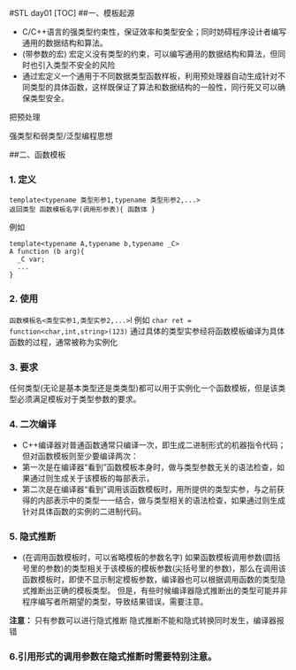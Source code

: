 
#STL day01
[TOC]
##一、模板起源
- C/C++语言的强类型约束性，保证效率和类型安全；同时妨碍程序设计者编写通用的数据结构和算法。
- (带参数的宏) 宏定义没有类型的约束，可以编写通用的数据结构和算法，但同时也引入类型不安全的风险
- 通过宏定义一个通用于不同数据类型函数样板，利用预处理器自动生成针对不同类型的具体函数，这样既保证了算法和数据结构的一般性，同行死又可以确保类型安全。

把预处理

强类型和弱类型/泛型编程思想

##二、函数模板
### 1. 定义
```
template<typename 类型形参1,typename 类型形参2,...>
返回类型 函数模板名字(调用形参表){ 函数体 }
```
例如
```language
template<typename A,typename b,typename _C>
A function (b arg){
  _C var;
  ...
}
```

### 2. 使用
`函数模板名<类型实参1,类型实参2,...>`l
例如
`char ret = function<char,int,string>(123)`
通过具体的类型实参经将函数模板编译为具体函数的过程，通常被称为实例化

### 3. 要求
任何类型(无论是基本类型还是类类型)都可以用于实例化一个函数模板，但是该类型必须满足模板对于类型参数的要求。

### 4. 二次编译
-  C++编译器对普通函数通常只编译一次，即生成二进制形式的机器指令代码；
但对函数模板则至少要编译两次：
- 第一次是在编译器“看到”函数模板本身时，做与类型参数无关的语法检查，如果通过则生成关于该模板的每部表示，
- 第二次是在编译器“看到”调用该函数模板时，用所提供的类型实参，与之前获得的内部表示中的类型一一结合，做与类型相关的语法检查，如果通过则生成针对具体函数的实例的二进制代码。

### 5. 隐式推断
+ (在调用函数模板时，可以省略模板的参数名字)
如果函数模板调用参数(圆括号里的参数)的类型相关于该模板的模板参数(尖括号里的参数)，那么在调用该函数模板时，即使不显示制定模板参数，编译器也可以根据调用函数的类型隐式推断出正确的模板类型。
但是，有些时候编译器隐式推断出的类型可能并非程序编写者所期望的类型，导致结果错误，需要注意。

**注意：**
只有参数可以进行隐式推断
隐式推断不能和隐式转换同时发生，编译器报错

### 6.引用形式的调用参数在隐式推断时需要特别注意。











